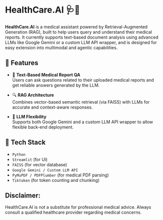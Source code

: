 # HealthCare.AI 🩺🤖

**HealthCare.AI** is a medical assistant powered by Retrieval-Augmented Generation (RAG), built to help users query and understand their medical reports. It currently supports text-based document analysis using advanced LLMs like Google Gemini or a custom LLM API wrapper, and is designed for easy extension into multimodal and agentic capabilities.

## 🚀 Features

- 📄 **Text-Based Medical Report QA**  
  Users can ask questions related to their uploaded medical reports and get reliable answers generated by the LLM.

- 🔍 **RAG Architecture**  
  Combines vector-based semantic retrieval (via FAISS) with LLMs for accurate and context-aware responses.

- 🧠 **LLM Flexibility**  
  Supports both Google Gemini and a custom LLM API wrapper to allow flexible back-end deployment.

## 🧪 Tech Stack

- `Python`
- `Streamlit` (for UI)
- `FAISS` (for vector database)
- `Google Gemini / Custom LLM API`
- `PyMuPDF / PDFPlumber` (for medical PDF parsing)
- `Tiktoken` (for token counting and chunking)

## Disclaimer: 
HealthCare.AI is not a substitute for professional medical advice. Always consult a qualified healthcare provider regarding medical concerns.

